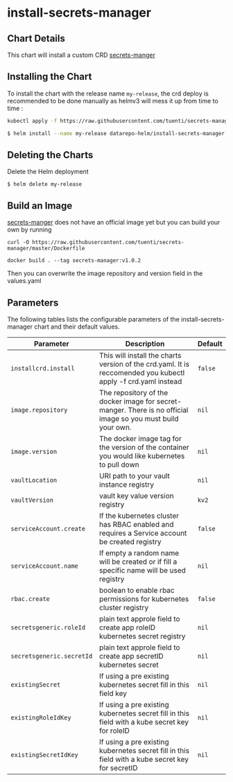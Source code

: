 # install-secrets-manager

## Chart Details
This chart will install a custom CRD [secrets-manger](https://github.com/tuenti/secrets-manager)
## Installing the Chart

To install the chart with the release name `my-release`, the crd deploy is recommended to be done manually as helmv3 will mess it up from time to time :

```bash
kubectl apply -f https://raw.githubusercontent.com/tuenti/secrets-manager/master/config/crd/bases/secrets-manager.tuenti.io_secretdefinitions.yaml

$ helm install --name my-release datarepo-helm/install-secrets-manager
```

## Deleting the Charts

Delete the Helm deployment

```
$ helm delete my-release
```

## Build an Image
[secrets-manger](https://github.com/tuenti/secrets-manager) does not have an official image yet but you can build your own by running
```
curl -O https://raw.githubusercontent.com/tuenti/secrets-manager/master/Dockerfile

docker build . --tag secrets-manager:v1.0.2
```

Then you can overwrite the image repository and version field in the values.yaml

## Parameters

The following tables lists the configurable parameters of the install-secrets-manager chart and their default values.

|                   Parameter                   |                                                                                Description                                                                                |                            Default                            |
|-----------------------------------------------|---------------------------------------------------------------------------------------------------------------------------------------------------------------------------|---------------------------------------------------------------|
| `installcrd.install`                        | This will install the charts version of the crd.yaml. It is reccomended you kubectl apply -f crd.yaml instead                                                                                                                                              | `false`                                                         |
| `image.repository`                        | The repository of the docker image for secret-manger. There is no official image so you must build your own.                                                                                                                                              | `nil`                                                         |
| `image.version`                        | The docker image tag for the version of the container you would like kubernetes to pull down                                                                                                                                              | `nil`                                                         |
| `vaultLocation`                        | URI path to your vault instance registry                                                                                                                                              | `nil`                                                         |
| `vaultVersion`                        | vault key value version registry                                                                                                                                              | `kv2`                                                         |
| `serviceAccount.create`                        | If the kubernetes cluster has RBAC enabled and requires a Service account be created registry                                                                                                                                              | `false`                                                         |
| `serviceAccount.name`                        | If empty a random name will be created or if fill a specific name will be used registry                                                                                                                                              | `nil`                                                         |
| `rbac.create`                        | boolean to enable rbac permissions for kubernetes cluster registry                                                                                                                                              | `false`                                                         |
| `secretsgeneric.roleId`                        | plain text approle field to create app roleID kubernetes secret registry                                                                                                                                              | `nil`                                                         |
| `secretsgeneric.secretId`                        | plain text approle field to create app secretID kubernetes secret                                                                                                                                              | `nil`                                                         |
| `existingSecret`                        |  If using a pre existing kubernetes secret fill in this field key                                                                                                                                               | `nil`                                                         |
| `existingRoleIdKey`                        | If using a pre existing kubernetes secret fill in this field with a kube secret key for roleID                                                                                                                                               | `nil`                                                         |
| `existingSecretIdKey`                        | If using a pre existing kubernetes secret fill in this field with a kube secret key for secretID                                                                                                                                               | `nil`                                                         |
